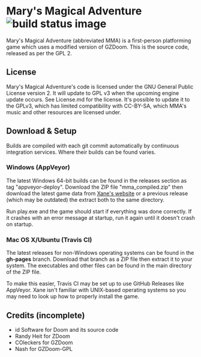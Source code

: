 # Mary's Magical Adventure ![build status image](https://travis-ci.org/Xane123/MaryMagicalAdventure.svg?branch=master "Mac OS X Build Status (Travis CI)")
Mary's Magical Adventure (abbreviated MMA) is a first-person platforming game which uses a modified version of GZDoom. This is the source code, released as per the GPL 2.
## License
Mary's Magical Adventure's code is licensed under the GNU General Public License version 2. It will update to GPL v3 when the upcoming engine update occurs. See License.md for the license. It's possible to update it to the GPLv3, which has limited compatibility with CC-BY-SA, which MMA's music and other resources are licensed under.
## Download & Setup
Builds are compiled with each git commit automatically by continuous integration services. Where their builds can be found varies.
### Windows (AppVeyor)
The latest Windows 64-bit builds can be found in the releases section as tag "appveyor-deploy". Download the ZIP file "mma_compiled.zip" then download the latest game data from [Xane's website](https://sites.google.com/view/xanem1/games/marys-magical-adventure) or a previous release (which may be outdated) the extract both to the same directory.

Run play.exe and the game should start if everything was done correctly. If it crashes with an error message at startup, run it again until it doesn't crash on startup.
### Mac OS X/Ubuntu (Travis CI)
The latest releases for non-Windows operating systems can be found in the __gh-pages__ branch. Download that branch as a ZIP file then extract it to your system. The executables and other files can be found in the main directory of the ZIP file.

To make this easier, Travis CI may be set up to use GitHub Releases like AppVeyor. Xane isn't familiar with UNIX-based operating systems so you may need to look up how to properly install the game.
## Credits (incomplete)
* id Software for Doom and its source code
* Randy Heit for ZDoom
* COleckers for GZDoom
* Nash for GZDoom-GPL
